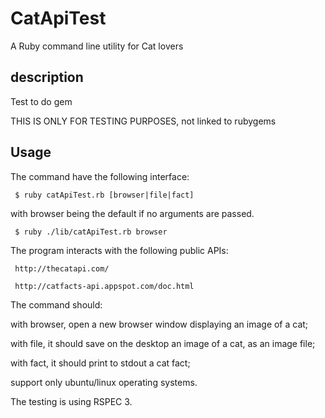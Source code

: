 # CatApiTest

A Ruby command line utility for Cat lovers

## description

Test to do gem

THIS IS ONLY FOR TESTING PURPOSES, not linked to rubygems
    
## Usage

The command  have the following interface:

     $ ruby catApiTest.rb [browser|file|fact]

with browser being the default if no arguments are passed.

     $ ruby ./lib/catApiTest.rb browser

The program  interacts with the following public APIs:

     http://thecatapi.com/

     http://catfacts-api.appspot.com/doc.html

The command should:

with browser, open a new browser window displaying an image of a cat;

with file, it should save on the desktop an image of a cat, as an image file;

with fact, it should print to stdout a cat fact;


support only ubuntu/linux operating systems.

The testing is using RSPEC 3.

